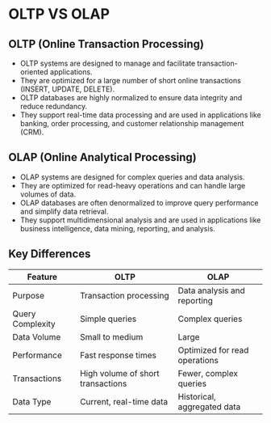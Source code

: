 # OLTP VS OLAP

## OLTP (Online Transaction Processing)

- OLTP systems are designed to manage and facilitate transaction-oriented applications.
- They are optimized for a large number of short online transactions (INSERT, UPDATE, DELETE).
- OLTP databases are highly normalized to ensure data integrity and reduce redundancy.
- They support real-time data processing and are used in applications like banking, order processing, and customer relationship management (CRM).

## OLAP (Online Analytical Processing)

- OLAP systems are designed for complex queries and data analysis.
- They are optimized for read-heavy operations and can handle large volumes of data.
- OLAP databases are often denormalized to improve query performance and simplify data retrieval.
- They support multidimensional analysis and are used in applications like business intelligence, data mining, reporting, and analysis.

## Key Differences

| Feature               | OLTP                          | OLAP                          |
|-----------------------|-------------------------------|-------------------------------|
| Purpose               | Transaction processing        | Data analysis and reporting   |
| Query Complexity      | Simple queries                | Complex queries                |
| Data Volume           | Small to medium               | Large                          |
| Performance           | Fast response times           | Optimized for read operations  |
| Transactions          | High volume of short transactions | Fewer, complex queries     |
| Data Type            | Current, real-time data       | Historical, aggregated data    |
